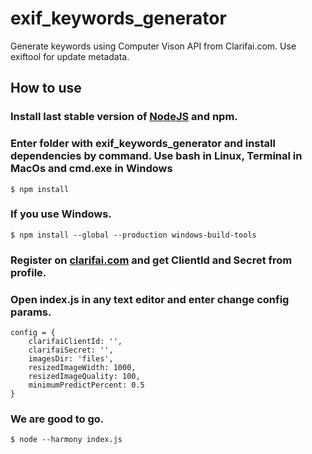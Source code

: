 # exif_keywords_generator
Generate keywords using Computer Vison API from Clarifai.com. Use exiftool for update metadata.

## How to use
### Install last stable version of [NodeJS](https://nodejs.org) and npm.
### Enter folder with exif_keywords_generator and install dependencies by command. Use bash in Linux, Terminal in MacOs and cmd.exe in Windows
```
$ npm install
```
### If you use Windows.
```
$ npm install --global --production windows-build-tools
```
### Register on [clarifai.com](https://clarifai.com) and get ClientId and Secret from profile.

### Open index.js in any text editor and enter change config params.
```
config = {
    clarifaiClientId: '',
    clarifaiSecret: '',
    imagesDir: 'files',
    resizedImageWidth: 1000,
    resizedImageQuality: 100,
    minimumPredictPercent: 0.5
}
```
### We are good to go.
```
$ node --harmony index.js
```